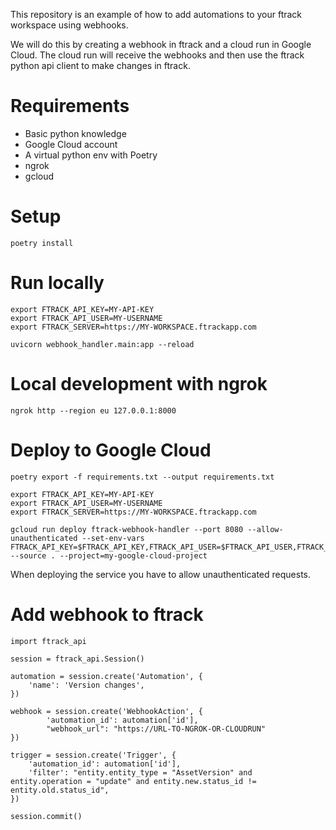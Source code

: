 This repository is an example of how to add automations to your ftrack workspace
using webhooks.

We will do this by creating a webhook in ftrack and a cloud run in Google Cloud.
The cloud run will receive the webhooks and then use the ftrack python api
client to make changes in ftrack.

# Requirements
* Basic python knowledge
* Google Cloud account
* A virtual python env with Poetry
* ngrok
* gcloud

# Setup

```
poetry install
```

# Run locally

```
export FTRACK_API_KEY=MY-API-KEY
export FTRACK_API_USER=MY-USERNAME
export FTRACK_SERVER=https://MY-WORKSPACE.ftrackapp.com

uvicorn webhook_handler.main:app --reload
```

# Local development with ngrok

```
ngrok http --region eu 127.0.0.1:8000
```

# Deploy to Google Cloud

```
poetry export -f requirements.txt --output requirements.txt

export FTRACK_API_KEY=MY-API-KEY
export FTRACK_API_USER=MY-USERNAME
export FTRACK_SERVER=https://MY-WORKSPACE.ftrackapp.com

gcloud run deploy ftrack-webhook-handler --port 8080 --allow-unauthenticated --set-env-vars FTRACK_API_KEY=$FTRACK_API_KEY,FTRACK_API_USER=$FTRACK_API_USER,FTRACK_SERVER=$FTRACK_SERVER --source . --project=my-google-cloud-project
```

When deploying the service you have to allow unauthenticated requests.

# Add webhook to ftrack

```
import ftrack_api

session = ftrack_api.Session()

automation = session.create('Automation', {
    'name': 'Version changes',
})

webhook = session.create('WebhookAction', {
        'automation_id': automation['id'],
        "webhook_url": "https://URL-TO-NGROK-OR-CLOUDRUN"
})

trigger = session.create('Trigger', {
    'automation_id': automation['id'],
    'filter': "entity.entity_type = "AssetVersion" and entity.operation = "update" and entity.new.status_id != entity.old.status_id",
})

session.commit()
```
